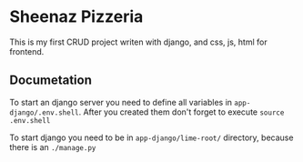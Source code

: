 # Sheenaz Pizzeria 
This is my first CRUD project writen with django, and css, js, html for frontend.


## Documetation
To start an django server you need to define all variables in `app-django/.env.shell`.
After you created them don't forget to execute `source .env.shell`

To start django you need to be in `app-django/lime-root/` directory, because there is an `./manage.py`




